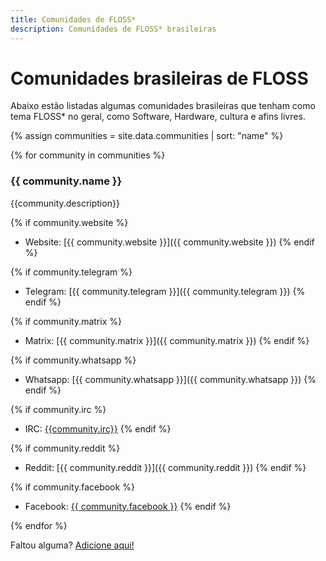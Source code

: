 ```yaml
---
title: Comunidades de FLOSS*
description: Comunidades de FLOSS* brasileiras
---
```


# Comunidades brasileiras de FLOSS

Abaixo estão listadas algumas comunidades brasileiras que tenham como tema FLOSS* no geral, como Software, Hardware, cultura e afins livres.

{% assign communities = site.data.communities | sort: "name" %}

{% for community in communities %}


### {{ community.name }}

{{community.description}}

{% if community.website %}
- Website: [{{ community.website }}]({{ community.website }})
{% endif %}

{% if community.telegram %}
- Telegram: [{{ community.telegram }}]({{ community.telegram }})
{% endif %}

{% if community.matrix %}
- Matrix: [{{ community.matrix }}]({{ community.matrix }})
{% endif %}

{% if community.whatsapp %}
- Whatsapp: [{{ community.whatsapp }}]({{ community.whatsapp }})
{% endif %}

{% if community.irc %}
- IRC: [{{community.irc}}](community.irc)
{% endif %}

{% if community.reddit %}
- Reddit: [{{ community.reddit }}]({{ community.reddit }})
{% endif %}

{% if community.facebook %}
- Facebook: [{{ community.facebook }}](community.facebook)
{% endif %}


{% endfor %}

Faltou alguma? [Adicione aqui!](https://github.com/gelos-icmc/site/blob/main/_main/_data/communities.yml)
